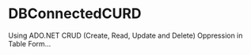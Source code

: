 # DBConnectedCURD
Using ADO.NET CRUD (Create, Read, Update and Delete) Oppression in Table Form... 

